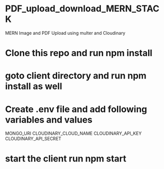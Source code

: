 # PDF_upload_download_MERN_STACK
 MERN Image  and PDF Upload using multer and Cloudinary


# Clone this repo and run npm install
# goto client directory and run npm install as well
# Create .env file and add following variables and values 
MONGO_URI 
CLOUDINARY_CLOUD_NAME
CLOUDINARY_API_KEY
CLOUDINARY_API_SECRET

# start the client run npm start
